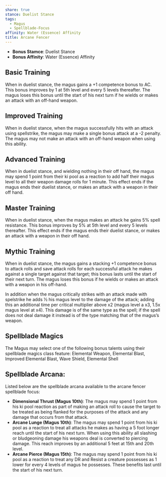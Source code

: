 ```yaml
---
share: true
stance: Duelist Stance
tags:
  - Magus
  - Spellblade-Focus
affinity: Water (Essence) Affinity
title: Arcane Fencer
---
```

- **Bonus Stamce**: Duelist Stance 
- **Bonus Affinity**: Water (Essence) Affinity

## Basic Training
When in duelist stance, the magus gains a +1 competence bonus to AC. This bonus improves by 1 at 5th level and every 5 levels thereafter. The magus loses this bonus until the start of his next turn if he wields or makes an attack with an off-hand weapon.
## Improved Training
When in duelist stance, when the magus successfully hits with an attack using spellstrike, the magus may make a single bonus attack at a -2 penalty. The magus may not make an attack with an off-hand weapon when using this ability.
## Advanced Training
When in duelist stance, and wielding nothing in their off hand, the magus may spend 1 point from their ki pool as a reaction to add half their magus level to all their weapon damage rolls for 1 minute. This effect ends if the magus ends their duelist stance, or makes an attack with a weapon in their off hand.
## Master Training
When in duelist stance, when the magus makes an attack he gains 5% spell resistance. This bonus improves by 5% at 5th level and every 5 levels thereafter. This effect ends if the magus ends their duelist stance, or makes an attack with a weapon in their off hand.
## Mythic Training
When in duelist stance, the magus gains a stacking +1 competence bonus to attack rolls and save attack rolls for each successful attack he makes against a single target against that target; this bonus lasts until the start of their next turn. The magus loses this bonus if he wields or makes an attack with a weapon in his off-hand.

In addition when the magus critically strikes with an attack made with spelstrike he adds ½ his magus level to the damage of the attack; adding this an additional time per critical multiplier above x2 (magus level a x3, 1.5x magus level at x4). This damage is of the same type as the spell; if the spell does not deal damage it instead is of the type matching that of the magus’s weapon.
## Spellblade Magics
The Magus may select one of the following bonus talents using their spellblade magics class feature: Elemental Weapon, Elemental Blast, Improved Elemental Blast, Wave Shield, Elemental Shell
## Spellblade Arcana:
Listed below are the spellblade arcana available to the arcane fencer spellblade focus:

- **Dimensional Thrust (Magus 10th)**: The magus may spend 1 point from his ki pool reaction as part of making an attack roll to cause the target to be treated as being flanked for the purposes of the attack and any damage that occurs from that attack.
- **Arcane Lunge (Magus 10th)**: The magus may spend 1 point from his ki pool as a reaction to treat all attacks he makes as having a 5 foot longer reach until the start of his next turn. When using this ability all slashing or bludgeoning damage his weapons deal is converted to piercing damage. This reach improves by an additional 5 feet at 15th and 20th level.
- **Arcane Pierce (Magus 15th)**: The magus may spend 1 point from his ki pool as a reaction to treat any DR and Resist a creature possesses as 1 lower for every 4 levels of magus he possesses. These benefits last until the start of his next turn.